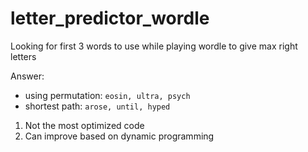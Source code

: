 # letter_predictor_wordle
Looking for first 3 words to use while playing wordle to give max right letters

Answer: 
- using permutation: `eosin, ultra, psych`
- shortest path: `arose, until, hyped`

1. Not the most optimized code
2. Can improve based on dynamic programming
